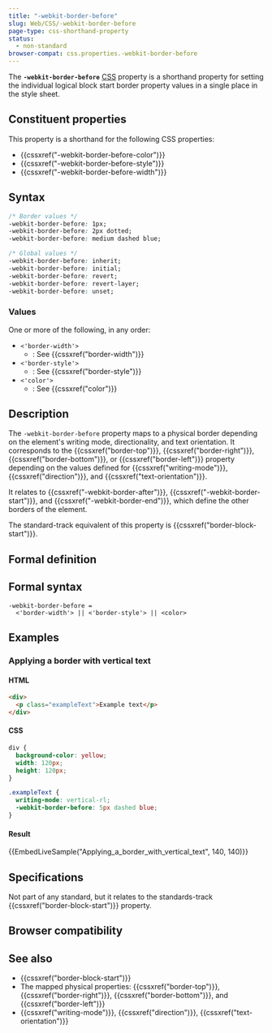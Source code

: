```yaml
---
title: "-webkit-border-before"
slug: Web/CSS/-webkit-border-before
page-type: css-shorthand-property
status:
  - non-standard
browser-compat: css.properties.-webkit-border-before
---
```




The **`-webkit-border-before`** [CSS](/Web/CSS) property is a shorthand property for setting the individual logical block start border property values in a single place in the style sheet.

## Constituent properties

This property is a shorthand for the following CSS properties:

- {{cssxref("-webkit-border-before-color")}}
- {{cssxref("-webkit-border-before-style")}}
- {{cssxref("-webkit-border-before-width")}}

## Syntax

```css
/* Border values */
-webkit-border-before: 1px;
-webkit-border-before: 2px dotted;
-webkit-border-before: medium dashed blue;

/* Global values */
-webkit-border-before: inherit;
-webkit-border-before: initial;
-webkit-border-before: revert;
-webkit-border-before: revert-layer;
-webkit-border-before: unset;
```

### Values

One or more of the following, in any order:

- `<'border-width'>`
  - : See {{cssxref("border-width")}}
- `<'border-style'>`
  - : See {{cssxref("border-style")}}
- `<'color'>`
  - : See {{cssxref("color")}}

## Description

The `-webkit-border-before` property maps to a physical border depending on the element's writing mode, directionality, and text orientation. It corresponds to the {{cssxref("border-top")}}, {{cssxref("border-right")}}, {{cssxref("border-bottom")}}, or {{cssxref("border-left")}} property depending on the values defined for {{cssxref("writing-mode")}}, {{cssxref("direction")}}, and {{cssxref("text-orientation")}}.

It relates to {{cssxref("-webkit-border-after")}}, {{cssxref("-webkit-border-start")}}, and {{cssxref("-webkit-border-end")}}, which define the other borders of the element.

The standard-track equivalent of this property is {{cssxref("border-block-start")}}.

## Formal definition



## Formal syntax

```plain
-webkit-border-before =
  <'border-width'> || <'border-style'> || <color>
```

## Examples

### Applying a border with vertical text

#### HTML

```html
<div>
  <p class="exampleText">Example text</p>
</div>
```

#### CSS

```css
div {
  background-color: yellow;
  width: 120px;
  height: 120px;
}

.exampleText {
  writing-mode: vertical-rl;
  -webkit-border-before: 5px dashed blue;
}
```

#### Result

{{EmbedLiveSample("Applying_a_border_with_vertical_text", 140, 140)}}

## Specifications

Not part of any standard, but it relates to the standards-track {{cssxref("border-block-start")}} property.

## Browser compatibility



## See also

- {{cssxref("border-block-start")}}
- The mapped physical properties: {{cssxref("border-top")}}, {{cssxref("border-right")}}, {{cssxref("border-bottom")}}, and {{cssxref("border-left")}}
- {{cssxref("writing-mode")}}, {{cssxref("direction")}}, {{cssxref("text-orientation")}}
